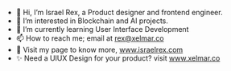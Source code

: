 - 👋 Hi, I’m Israel Rex, a Product designer and frontend engineer. 
- 👀 I’m interested in Blockchain and AI projects.
- 🌱 I’m currently learning User Interface Development
- 📫 How to reach me; email at rex@xelmar.co
- 🚀 Visit my page to know more, www.israelrex.com
- ✨ Need a UIUX Design for your product? visit www.xelmar.co

<!---
Israelrex9/Israelrex9 is a ✨ special ✨ repository because its `README.md` (this file) appears on your GitHub profile.
You can click the Preview link to take a look at your changes.
--->
